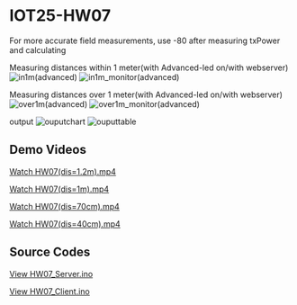 # IOT25-HW07

For more accurate field measurements, use -80 after measuring txPower and calculating

Measuring distances within 1 meter(with Advanced-led on/with webserver)
![in1m(advanced)](https://github.com/user-attachments/assets/cabe2508-cf5f-4ec4-99d7-e60c9e320dcb)
![in1m_monitor(advanced)](https://github.com/user-attachments/assets/ce7e1dc9-a581-4754-993b-63d7bb2f66eb)

Measuring distances over 1 meter(with Advanced-led on/with webserver)
![over1m(advanced)](https://github.com/user-attachments/assets/ea976689-e9ea-4983-9c99-cd5932bf6223)
![over1m_monitor(advanced)](https://github.com/user-attachments/assets/470c575b-be32-4678-bd4b-447e7c9d8631)

output
![ouputchart](https://github.com/user-attachments/assets/9464573c-a618-4670-8d6c-0d14a048cf4f)
![ouputtable](https://github.com/user-attachments/assets/17574f38-fae2-47bd-8044-849bb7d3205e)

## Demo Videos
[Watch HW07(dis=1.2m).mp4](HW07(dis=1.2m).mp4)

[Watch HW07(dis=1m).mp4](HW07(dis=1m).mp4)

[Watch HW07(dis=70cm).mp4](HW07(dis=70cm).mp4)

[Watch HW07(dis=40cm).mp4](HW07(dis=40cm).mp4)

## Source Codes
[View HW07_Server.ino](HW07_Server.ino)

[View HW07_Client.ino](HW07_Client.ino)
